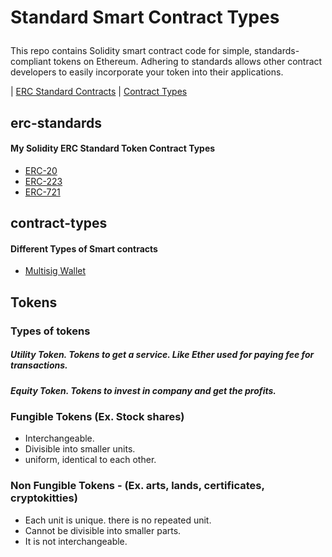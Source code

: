 
# Standard Smart Contract Types</p>
This repo contains Solidity smart contract code for simple, standards-compliant tokens on Ethereum. Adhering to standards allows other contract developers to easily incorporate your token into their applications.

| [ERC Standard Contracts](#erc-standards) | [Contract Types](#contract-types) 


## erc-standards

#### My Solidity ERC Standard Token Contract Types 
- [ERC-20](https://github.com/mankenavenkatesh/My-Smart-Contracts/tree/master/Standard-Contract-Types/ERC-20)
- [ERC-223](https://github.com/mankenavenkatesh/My-Smart-Contracts/tree/master/Standard-Contract-Types/ERC-223)
- [ERC-721](https://github.com/mankenavenkatesh/My-Smart-Contracts/tree/master/Standard-Contract-Types/ERC-721)


## contract-types

#### Different Types of Smart contracts
- [Multisig Wallet](https://github.com/mankenavenkatesh/My-Smart-Contracts/tree/master/Standard-Contract-Types/Multisig-Wallet)

## Tokens

### Types of tokens

##### Utility Token. Tokens to get a service. Like Ether used for paying fee for transactions. 
##### Equity Token. Tokens to invest in company and get the profits.

### Fungible Tokens (Ex. Stock shares) 
 - Interchangeable.
 - Divisible into smaller units.
 - uniform, identical to each other.
### Non Fungible Tokens - (Ex. arts, lands, certificates, cryptokitties)
 - Each unit is unique. there is no repeated unit. 
 - Cannot be divisible into smaller parts.
 - It is not interchangeable.

